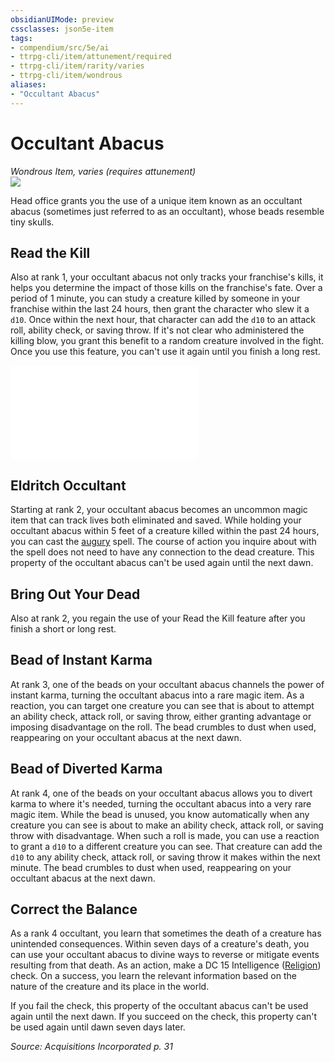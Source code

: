 ```yaml
---
obsidianUIMode: preview
cssclasses: json5e-item
tags:
- compendium/src/5e/ai
- ttrpg-cli/item/attunement/required
- ttrpg-cli/item/rarity/varies
- ttrpg-cli/item/wondrous
aliases: 
- "Occultant Abacus"
---
```

# Occultant Abacus
*Wondrous Item, varies (requires attunement)*  
![](/3-Mechanics/CLI/items/img/occultant-abacus.webp#right)  


Head office grants you the use of a unique item known as an occultant abacus (sometimes just referred to as an occultant), whose beads resemble tiny skulls.

## Read the Kill

Also at rank 1, your occultant abacus not only tracks your franchise's kills, it helps you determine the impact of those kills on the franchise's fate. Over a period of 1 minute, you can study a creature killed by someone in your franchise within the last 24 hours, then grant the character who slew it a `d10`. Once within the next hour, that character can add the `d10` to an attack roll, ability check, or saving throw. If it's not clear who administered the killing blow, you grant this benefit to a random creature involved in the fight. Once you use this feature, you can't use it again until you finish a long rest.

![Ways to Read the Kill](/3-Mechanics/CLI/tables/ways-to-read-the-kill-ai.md)

## Eldritch Occultant

Starting at rank 2, your occultant abacus becomes an uncommon magic item that can track lives both eliminated and saved. While holding your occultant abacus within 5 feet of a creature killed within the past 24 hours, you can cast the [augury](/3-Mechanics/CLI/spells/augury.md) spell. The course of action you inquire about with the spell does not need to have any connection to the dead creature. This property of the occultant abacus can't be used again until the next dawn.

## Bring Out Your Dead

Also at rank 2, you regain the use of your Read the Kill feature after you finish a short or long rest.

## Bead of Instant Karma

At rank 3, one of the beads on your occultant abacus channels the power of instant karma, turning the occultant abacus into a rare magic item. As a reaction, you can target one creature you can see that is about to attempt an ability check, attack roll, or saving throw, either granting advantage or imposing disadvantage on the roll. The bead crumbles to dust when used, reappearing on your occultant abacus at the next dawn.

## Bead of Diverted Karma

At rank 4, one of the beads on your occultant abacus allows you to divert karma to where it's needed, turning the occultant abacus into a very rare magic item. While the bead is unused, you know automatically when any creature you can see is about to make an ability check, attack roll, or saving throw with disadvantage. When such a roll is made, you can use a reaction to grant a `d10` to a different creature you can see. That creature can add the `d10` to any ability check, attack roll, or saving throw it makes within the next minute. The bead crumbles to dust when used, reappearing on your occultant abacus at the next dawn.

## Correct the Balance

As a rank 4 occultant, you learn that sometimes the death of a creature has unintended consequences. Within seven days of a creature's death, you can use your occultant abacus to divine ways to reverse or mitigate events resulting from that death. As an action, make a DC 15 Intelligence ([Religion](/3-Mechanics/CLI/rules/skills.md#Religion)) check. On a success, you learn the relevant information based on the nature of the creature and its place in the world.

If you fail the check, this property of the occultant abacus can't be used again until the next dawn. If you succeed on the check, this property can't be used again until dawn seven days later.

*Source: Acquisitions Incorporated p. 31*